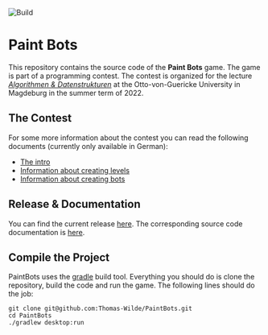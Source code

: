 <div id="top"></div>

<!-- PROJECT SHIELDS -->
<!--
*** I'm using markdown "reference style" links for readability.
*** Reference links are enclosed in brackets [ ] instead of parentheses ( ).
*** See the bottom of this document for the declaration of the reference variables
*** for contributors-url, forks-url, etc. This is an optional, concise syntax you may use.
*** https://www.markdownguide.org/basic-syntax/#reference-style-links
-->

![Build][gradle-build-badge]
<!-- [![Doxygen-Docu][doxygen-badge]][doxygen-url] -->

[gradle-build-badge]: https://github.com/Thomas-Wilde/PaintBots/actions/workflows/gradle.yml/badge.svg
<!--[doxygen-badge]: https://github.com/Thomas-Wilde/PaintBots/actions/workflows/doxygen.yml/badge.svg-->
[doxygen-url]: https://thomas-wilde.github.io/PaintBots/
[paintbots-release]: https://thomas-wilde.github.io/PaintBots/release
[aud]: https://aud.vc.cs.ovgu.de

# Paint Bots

This repository contains the source code of the **Paint Bots** game. The game
is part of a programming contest. The contest is organized for the lecture
[*Algorithmen & Datenstrukturen*][aud] at the Otto-von-Guericke University in
Magdeburg in the summer term of 2022.

## The Contest

For some more information about the contest you can read the following documents
(currently only available in German):

- [The intro](docs/intro.md)
- [Information about creating levels](docs/levels.md)
- [Information about creating bots](docs/bot.md)

## Release & Documentation
You can find the current release [here][paintbots-release]. The corresponding source
code documentation is [here][doxygen-url].

## Compile the Project
PaintBots uses the [gradle] build tool. Everything you should do is clone the 
repository, build the code and run the game. The following lines should do the
job:

```
git clone git@github.com:Thomas-Wilde/PaintBots.git
cd PaintBots
./gradlew desktop:run
```

[gradle]: https://gradle.org
